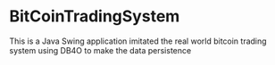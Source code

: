 # BitCoinTradingSystem
This is a Java Swing application imitated the real world bitcoin trading system using DB4O to make the data persistence

